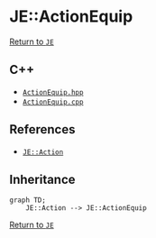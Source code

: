 # JE::ActionEquip

[Return to `JE`](/docs/je.md)

## C++

- [`ActionEquip.hpp`](/src/je/ActionEquip.hpp)
- [`ActionEquip.cpp`](/src/je/ActionEquip.cpp)

## References

- [`JE::Action`](/docs/je/Action.md)

## Inheritance

```mermaid
graph TD;
    JE::Action --> JE::ActionEquip
```

[Return to `JE`](/docs/je.md)